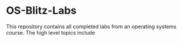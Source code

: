 # OS-Blitz-Labs
This repository contains all completed labs from an operating systems course. The high level topics include 
